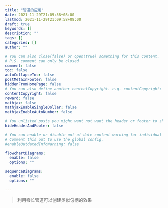 ```yaml
---
title: "管道的应用"
date: 2021-11-29T21:09:58+08:00
lastmod: 2021-11-29T21:09:58+08:00
draft: true
keywords: []
description: ""
tags: []
categories: []
author: ""

# You can also close(false) or open(true) something for this content.
# P.S. comment can only be closed
comment: false
toc: false
autoCollapseToc: false
postMetaInFooter: false
hiddenFromHomePage: false
# You can also define another contentCopyright. e.g. contentCopyright: "This is another copyright."
contentCopyright: false
reward: false
mathjax: false
mathjaxEnableSingleDollar: false
mathjaxEnableAutoNumber: false

# You unlisted posts you might want not want the header or footer to show
hideHeaderAndFooter: false

# You can enable or disable out-of-date content warning for individual post.
# Comment this out to use the global config.
#enableOutdatedInfoWarning: false

flowchartDiagrams:
  enable: false
  options: ""

sequenceDiagrams: 
  enable: false
  options: ""

---
```




> 利用零长管道可以创建类似句柄的效果
>
> 
